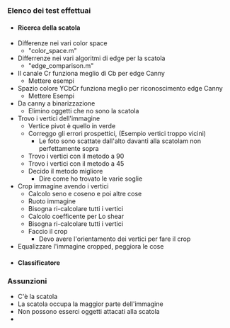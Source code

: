 ### Elenco dei test effettuai
- #### Ricerca della scatola
- Differenze nei vari color space
  - "color_space.m"
- Differrenze nei vari algoritmi di edge per la scatola
  - "edge_comparison.m"
- Il canale Cr funziona meglio di Cb per edge Canny
  - Mettere esempi
- Spazio colore YCbCr funziona meglio per riconoscimento edge Canny
  - Mettere Esempi
- Da canny a binarizzazione
  - Elimino oggetti che no sono la scatola
- Trovo i vertici dell'immagine
  - Vertice pivot è quello in verde 
  - Correggo gli errori prospettici, (Esempio vertici troppo vicini)
    - Le foto sono scattate dall'alto davanti alla scatolam non perfettamente sopra
  - Trovo i vertici con il metodo a 90
  - Trovo i vertici con il metodo a 45
  - Decido il metodo migliore
    - Dire come ho trovato le varie soglie
- Crop immagine avendo i vertici
  - Calcolo seno e coseno e poi altre cose
  - Ruoto immagine
  - Bisogna ri-calcolare tutti i vertici
  - Calcolo coefficente per Lo shear
  - Bisogna ri-calcolare tutti i vertici
  - Faccio il crop
    - Devo avere l'orientamento dei vertici per fare il crop
- Equalizzare l'immagine cropped, peggiora le cose
- #### Classificatore

### Assunzioni
- C'è la scatola
- La scatola occupa la maggior parte dell'immagine
- Non possono esserci oggetti attacati alla scatola
- 